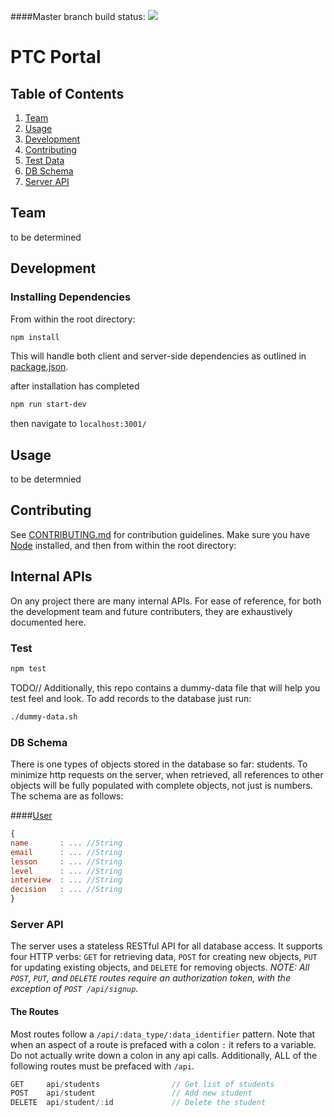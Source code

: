 ####Master branch build status: 
![](https://travis-ci.org/wunderg/PTC?branch=master)

# PTC Portal

## Table of Contents

1. [Team](#team)
2. [Usage](#Usage)
3. [Development](#development)
4. [Contributing](#contributing)
5. [Test Data](#test-data)
6. [DB Schema](#db-schema)
7. [Server API](#server-api)

## Team

 to be determined

## Development

### Installing Dependencies

From within the root directory:

```sh
npm install
```

This will handle both client and server-side dependencies as outlined in [package.json](package.json).

after installation has completed
```sh
npm run start-dev
```

then navigate to `localhost:3001/`

## Usage

to be determnied

## Contributing

See [CONTRIBUTING.md](CONTRIBUTING.md) for contribution guidelines.
Make sure you have [Node](https://nodejs.org/en/) installed, and then from within the root directory:

## Internal APIs
On any project there are many internal APIs. For ease of reference, for both the development team and future contributers, they are exhaustively documented here.

### Test

```sh
npm test
```

TODO//
Additionally, this repo contains a dummy-data file that will help you test feel
and look. To add records to the database just run:
```sh
./dummy-data.sh
```

### DB Schema
There is one types of objects stored in the database so far: students. To minimize http requests on the server, when retrieved, all references to other objects will be fully populated with complete objects, not just is numbers. The schema are as follows:

####[User](server/controllers/students/studentsController.js)
```javascript
{
name       : ... //String
email      : ... //String
lesson     : ... //String
level      : ... //String
interview  : ... //String
decision   : ... //String
}
```

### Server API
The server uses a stateless RESTful API for all database access. It supports four HTTP verbs: `GET` for retrieving data, `POST` for creating new objects, `PUT` for updating existing objects, and `DELETE` for removing objects. *NOTE: All `POST`, `PUT`, and `DELETE` routes require an authorization token, with the exception of `POST /api/signup`.*

#### The Routes
Most routes follow a `/api/:data_type/:data_identifier` pattern. Note that when an aspect of a route is prefaced with a colon `:` it refers to a variable. Do not actually write down a colon in any api calls. Additionally, ALL of the following routes must be prefaced with `/api`.

```javascript
GET     api/students                // Get list of students
POST    api/student                 // Add new student
DELETE  api/student/:id             // Delete the student
```

